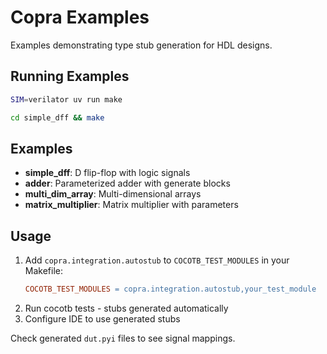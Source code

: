 # Copra Examples

Examples demonstrating type stub generation for HDL designs.

## Running Examples

```bash
SIM=verilator uv run make

cd simple_dff && make
```

## Examples

- **simple_dff**: D flip-flop with logic signals
- **adder**: Parameterized adder with generate blocks  
- **multi_dim_array**: Multi-dimensional arrays
- **matrix_multiplier**: Matrix multiplier with parameters

## Usage

1. Add `copra.integration.autostub` to `COCOTB_TEST_MODULES` in your Makefile:
   ```makefile
   COCOTB_TEST_MODULES = copra.integration.autostub,your_test_module
   ```
2. Run cocotb tests - stubs generated automatically
3. Configure IDE to use generated stubs

Check generated `dut.pyi` files to see signal mappings.

